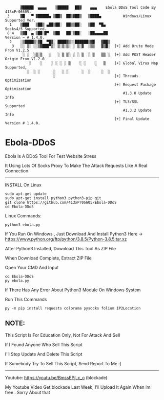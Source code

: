            ▓█████  ▄▄▄▄    ▒█████   ██▓    ▄▄▄    Ebola DDoS Tool Code By 413xPr06605.
     3     ▓█   ▀ ▓█████▄ ▒██▒  ██▒▓██▒   ▒████▄          Windows/Linux Supported Ver.
      1    ▒███   ▒██▒ ▄██▒██░  ██▒▒██░   ▒██  ▀█▄                 Socks4/5 Supported.
     8 4   ▒▓█  ▄ ▒██░█▀  ▒██   ██░▒██░   ░██▄▄▄▄██                 Version ~ # 1.4.0,
      2    ░▒████▒░▓█  ▀█▓░ ████▓▒░░██████▒▓█   ▓██▒     
       3   ░░ ▒░ ░░▒▓███▀▒░ ▒░▒░▒░ ░ ▒░▓  ░▒▒   ▓▒█░  [+] Add Brute Mode From V1.2.5
            ░ ░  ░▒░▒   ░   ░ ▒ ▒░ ░ ░ ▒  ░ ▒   ▒▒ ░  [+] Add POST Header Origin From V1.2.0
               ░    ░    ░ ░ ░ ░ ▒    ░ ░    ░   ▒    [+] Global Virus Map Supported,
              ░  ░ ░      ░   ░ ░      ░  ░     ░  ░  
                          ░                           [+] Threads Optimization         
                                                      [+] Request Package Optimization 
                                                          #1.3.0 Update Info
                                                      [+] TLS/SSL Supported
                                                          #1.3.2 Update Info
                                                      [+] Final Update Version # 1.4.0.

# Ebola-DDoS


Ebola Is A DDoS Tool For Test Website Stress

It Using Lots Of Socks Proxy To Make The Attack Requests Like A Real Connection

---------------------------------------------------------------------------------------------
INSTALL On Linux
```
sudo apt-get update
sudo apt-get install python3 python3-pip git
git clone https://github.com/413xPr06605/Ebola-DDoS
cd Ebola-DDoS
```

Linux Commands:
```
python3 ebola.py
```

If You Run On Windows , Just Download And Install Python3 Here -> https://www.python.org/ftp/python/3.8.5/Python-3.8.5.tar.xz

After Python3 Installed, Download This Tool As ZIP File

When Download Complete, Extract ZIP File 

Open Your CMD And Input

```
cd Ebola-DDoS
py ebola.py
```

If There Has Any Error About Python3 Module On Windows System

Run This Commands

```
py -m pip install requests colorama pysocks folium IP2Location
```


NOTE: 
--------------------------------------------------------------
This Script Is For Education Only,
Not For Attack And Sell

If I Found Anyone Who Sell This Script

I'll Stop Update And Delete This Script

If Somebody Try To Sell This Script, Send Report To Me  :)

-----------------------------------------------------------------
Youtube: https://youtu.be/BmssEPjLc_o (blockade)

My Youtube Video Get blockade Last Week, 
I'll Upload It Again When Im free .
Sorry About that
